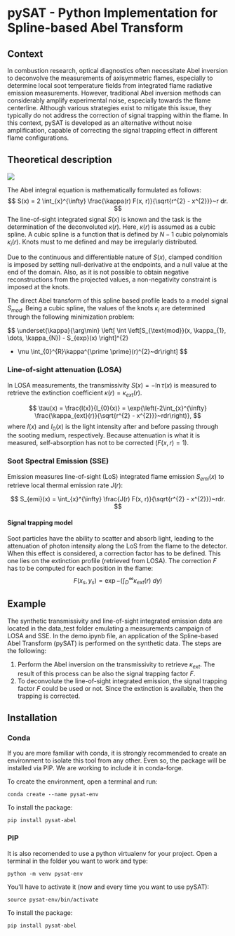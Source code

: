 # pySAT - Python Implementation for Spline-based Abel Transform

## Context
In combustion research, optical diagnostics often necessitate Abel inversion to deconvolve the measurements of axisymmetric flames, especially to determine local soot temperature fields from integrated flame radiative emission measurements. However, traditional Abel inversion methods can considerably amplify experimental noise, especially towards the flame centerline. Although various strategies exist to mitigate this issue, they typically do not address the correction of signal trapping within the flame. In this context, pySAT is developed as an alternative without noise amplification, capable of correcting the signal trapping effect in different flame configurations.

## Theoretical description

<!-- <img src="https://gitlab.coria-cfd.fr/littinm/pysat/-/raw/main/img/3D_Abel_Ethylene_v3.png" width="33%"/> -->

![](https://gitlab.coria-cfd.fr/littinm/pysat/-/raw/main/img/3D_Abel_Ethylene_v3.png)


The Abel integral equation is mathematically formulated as follows:
$$
S(x) = 2 \int_{x}^{\infty} \frac{\kappa(r) F(x, r)}{\sqrt{r^{2} - x^{2}}}~r dr.
$$
The line-of-sight integrated signal $S(x)$ is known and the task is the determination of the deconvoluted $\kappa(r)$. Here, $\kappa(r)$ is assumed as a cubic spline. A cubic spline is a function that is defined by $N-1$ cubic polynomials $\kappa_{i}(r)$. Knots must to me defined and may be irregularly distributed.

Due to the continuous and differentiable nature of $S(x)$, clamped condition is imposed by setting null-derivative at the endpoints, and a null value at the end of the domain. Also, as it is not possible to obtain negative reconstructions from the projected values, a non-negativity constraint is imposed at the knots.

The direct Abel transform of this spline based profile leads to a model signal $S_{mod}$. Being a cubic spline, the values of the knots $\kappa_{i}$ are determined through the following minimization problem:

$$
\underset{\kappa}{\arg\min}
\left[ \int \left[S_{\text{mod}}(x, \kappa_{1}, \dots, \kappa_{N}) - S_{exp}(x) \right]^{2}
+ \mu \int_{0}^{R}\kappa^{\prime \prime}(r)^{2}~dr\right]
$$

### Line-of-sight attenuation (LOSA)

In LOSA measurements, the transmissivity $S(x) = -\ln{\tau(x)}$ is measured to retrieve the extinction coefficient $\kappa(r) = \kappa_{ext}(r)$.

$$
\tau(x) = \frac{I(x)}{I_{0}(x)} = \exp{\left(-2\int_{x}^{\infty} \frac{\kappa_{ext}(r)}{\sqrt{r^{2} - x^{2}}}~rdr\right)},
$$
where $I(x)$ and $I_{0}(x)$ is the light intensity after and before passing through the sooting medium, respectively. Because attenuation is what it is measured, self-absorption has not to be corrected ($F(x, r) = 1$).

### Soot Spectral Emission (SSE)

Emission measures line-of-sight (LoS) integrated flame emission $S_{emi}(x)$ to retrieve local thermal emission rate $J(r)$:

$$
S_{emi}(x) = \int_{x}^{\infty} \frac{J(r) F(x, r)}{\sqrt{r^{2} - x^{2}}}~rdr.
$$

#### Signal trapping model
Soot particles have the ability to scatter and absorb light, leading to the attenuation of photon intensity along the LoS from the flame to the detector. When this effect is considered, a correction factor has to be defined. This one lies on the extinction profile (retrieved from LOSA). The correction $F$ has to be computed for each position in the flame:
$$
F(x_{s}, y_{s}) = \exp{-\left(\int_{D}^{\infty} \kappa_{ext}(r)~dy\right)}
$$

## Example
The synthetic transmissivity and line-of-sight integrated emission data are located in the data_test folder emulating a measurements campaign of LOSA and SSE. In the demo.ipynb file, an application of the Spline-based Abel Transform (pySAT) is performed on the synthetic data. The steps are the following:

1. Perform the Abel inversion on the transmissivity to retrieve $\kappa_{ext}$. The result of this process can be also the signal trapping factor $F$.
2. To deconvolute the line-of-sight integrated emission, the signal trapping factor $F$ could be used or not. Since the extinction is available, then the trapping is corrected.

## Installation
### Conda
If you are more familiar with conda, it is strongly recommended to create an environment to isolate this tool from any other. Even so, the package will be installed via PIP. We are working to include it in conda-forge.

To create the environment, open a terminal and run:
```
conda create --name pysat-env
```
To install the package:
```
pip install pysat-abel
```

### PIP
It is also recomended to use a python virtualenv for your project. Open a terminal in the folder you want to work and type:
```
python -m venv pysat-env
```
You'll have to activate it (now and every time you want to use pySAT):
```
source pysat-env/bin/activate
```
To install the package:
```
pip install pysat-abel
```
